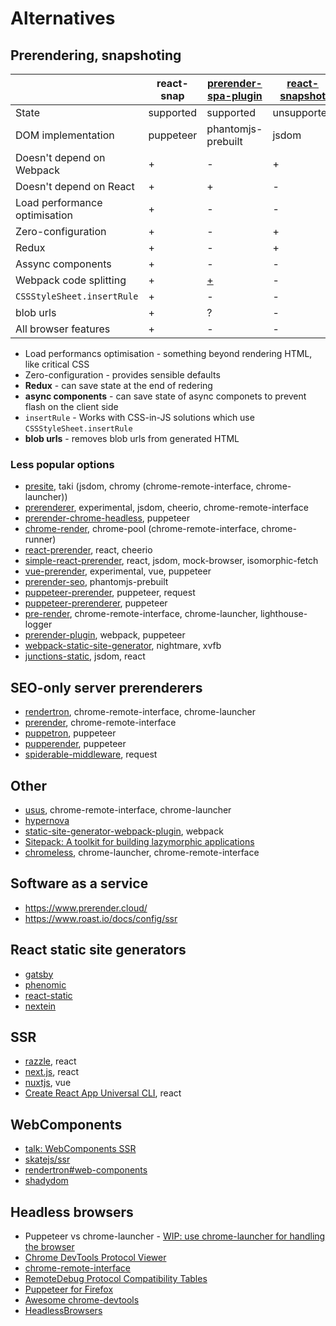 # Alternatives

## Prerendering, snapshoting

|                               | react-snap | [prerender-spa-plugin][prerender-spa-plugin] | [react-snapshot][react-snapshot] | [prep][prep] | [snapshotify][snapshotify] |
|-------------------------------|------------|----------------------------------------------|----------------------------------|--------------|----------------------------|
| State                         | supported  | supported                                    | unsupported                      | unsupported  | experimental               |
| DOM implementation            | puppeteer  | phantomjs-prebuilt                           | jsdom                            | nightmare    | puppeteer                  |
| Doesn't depend on Webpack     | +          | -                                            | +                                | +            | +                          |
| Doesn't depend on React       | +          | +                                            | -                                | +            | +                          |
| Load performance optimisation | +          | -                                            | -                                | -            | +                          |
| Zero-configuration            | +          | -                                            | +                                | -            | +                          |
| Redux                         | +          | -                                            | +                                | -            | -                          |
| Assync components             | +          | -                                            | -                                | -            | +                          |
| Webpack code splitting        | +          | [+][code-splitting]                          | -                                | -            | +                          |
| `CSSStyleSheet.insertRule`    | +          | -                                            | -                                | -            | +                          |
| blob urls                     | +          | ?                                            | -                                | -            | -                          |
| All browser features          | +          | -                                            | -                                | ?            | +                          |

[prerender-spa-plugin]: https://github.com/chrisvfritz/prerender-spa-plugin
[react-snapshot]: https://github.com/geelen/react-snapshot
[prep]: https://github.com/graphcool/prep
[snapshotify]: https://github.com/errorception/snapshotify
[code-splitting]: https://github.com/chrisvfritz/prerender-spa-plugin#code-splitting

- Load performancs optimisation - something beyond rendering HTML, like critical CSS
- Zero-configuration - provides sensible defaults
- **Redux** - can save state at the end of redering
- **async components** - can save state of async componets to prevent flash on the client side
- `insertRule` - Works with CSS-in-JS solutions which use `CSSStyleSheet.insertRule`
- **blob urls** - removes blob urls from generated HTML

### Less popular options

- [presite](https://github.com/egoist/presite), taki (jsdom, chromy (chrome-remote-interface, chrome-launcher))
- [prerenderer](https://github.com/tribex/prerenderer), experimental, jsdom, cheerio, chrome-remote-interface
- [prerender-chrome-headless](https://github.com/en-japan-air/prerender-chrome-headless), puppeteer
- [chrome-render](https://github.com/gwuhaolin/chrome-render), chrome-pool (chrome-remote-interface, chrome-runner)
- [react-prerender](https://github.com/Robert-W/react-prerender), react, cheerio
- [simple-react-prerender](https://github.com/beac0n/simple-react-prerender), react, jsdom, mock-browser, isomorphic-fetch
- [vue-prerender](https://github.com/eldarc/vue-prerender), experimental, vue, puppeteer
- [prerender-seo](https://github.com/posrix/prerender-seo), phantomjs-prebuilt
- [puppeteer-prerender](https://github.com/fenivana/puppeteer-prerender), puppeteer, request
- [puppeteer-prerenderer](https://github.com/GoodeUser/puppeteer-prerenderer), puppeteer
- [pre-render](https://github.com/kriasoft/pre-render), chrome-remote-interface, chrome-launcher, lighthouse-logger
- [prerender-plugin](https://github.com/mubaidr/prerender-plugin), webpack, puppeteer
- [webpack-static-site-generator](https://github.com/esalter-va/webpack-static-site-generator), nightmare, xvfb
- [junctions-static](https://github.com/jamesknelson/junctions/tree/master/packages/junctions-static), jsdom, react

## SEO-only server prerenderers

- [rendertron](https://github.com/GoogleChrome/rendertron), chrome-remote-interface, chrome-launcher
- [prerender](https://github.com/prerender/prerender), chrome-remote-interface
- [puppetron](https://github.com/cheeaun/puppetron), puppeteer
- [pupperender](https://github.com/LasaleFamine/pupperender), puppeteer
- [spiderable-middleware](https://github.com/VeliovGroup/spiderable-middleware), request

## Other

- [usus](https://github.com/gajus/usus), chrome-remote-interface, chrome-launcher
- [hypernova](https://github.com/airbnb/hypernova)
- [static-site-generator-webpack-plugin](https://github.com/markdalgleish/static-site-generator-webpack-plugin), webpack
- [Sitepack: A toolkit for building lazymorphic applications](https://github.com/sitepack/sitepack)
- [chromeless](https://github.com/graphcool/chromeless), chrome-launcher, chrome-remote-interface

## Software as a service

- https://www.prerender.cloud/
- https://www.roast.io/docs/config/ssr

## React static site generators

- [gatsby](https://github.com/gatsbyjs/gatsby)
- [phenomic](https://github.com/phenomic/phenomic)
- [react-static](https://github.com/nozzle/react-static)
- [nextein](https://github.com/elmasse/nextein)

## SSR

- [razzle](https://github.com/jaredpalmer/razzle), react
- [next.js](https://github.com/zeit/next.js/), react
- [nuxtjs](https://nuxtjs.org/), vue
- [Create React App Universal CLI](https://github.com/antonybudianto/cra-universal), react

## WebComponents

- [talk: WebComponents SSR](https://youtu.be/yT-EsESAmgA)
- [skatejs/ssr](https://github.com/skatejs/ssr)
- [rendertron#web-components](https://github.com/GoogleChrome/rendertron#web-components)
- [shadydom](https://github.com/webcomponents/shadydom)

## Headless browsers

- Puppeteer vs chrome-launcher - [WIP: use chrome-launcher for handling the browser](https://github.com/GoogleChrome/puppeteer/pull/23)
- [Chrome DevTools Protocol Viewer](https://chromedevtools.github.io/devtools-protocol/)
- [chrome-remote-interface](https://github.com/cyrus-and/chrome-remote-interface)
- [RemoteDebug Protocol Compatibility Tables](http://compatibility.remotedebug.org/)
- [Puppeteer for Firefox](https://github.com/autonome/puppeteer-fx)
- [Awesome chrome-devtools](https://github.com/ChromeDevTools/awesome-chrome-devtools)
- [HeadlessBrowsers](https://github.com/dhamaniasad/HeadlessBrowsers)

